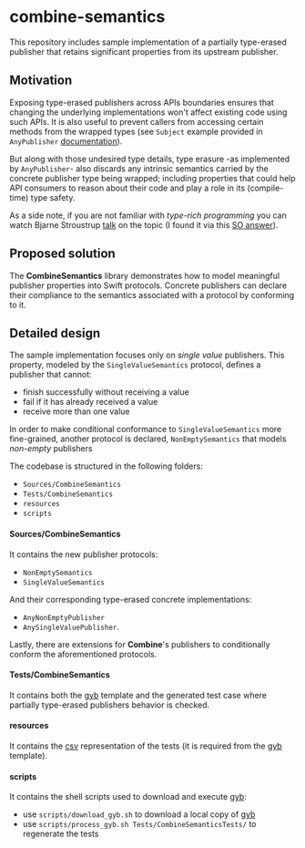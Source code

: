 # combine-semantics 

This repository includes sample implementation of a partially type-erased publisher that retains significant properties from its upstream publisher.

## Motivation

Exposing type-erased publishers across APIs boundaries ensures that changing the underlying implementations won't affect existing code using such APIs. It is also useful to prevent callers from accessing certain methods from the wrapped types (see `Subject` example provided in `AnyPublisher` [documentation](https://developer.apple.com/documentation/combine/anypublisher)).

But along with those undesired type details, type erasure -as implemented by `AnyPublisher`- also discards any intrinsic semantics carried by the concrete publisher type being wrapped; including properties that could help API consumers to reason about their code and play a role in its (compile-time) type safety.

As a side note, if you are not familiar with *type-rich programming* you can watch Bjarne Stroustrup [talk](https://youtu.be/0iWb_qi2-uI?t=19m6s) on the topic (I found it via this [SO answer](https://stackoverflow.com/a/39417034)).

## Proposed solution

The **CombineSemantics** library demonstrates how to model meaningful publisher properties into Swift protocols. Concrete publishers can declare their compliance to the semantics associated with a protocol by conforming to it.

## Detailed design

The sample implementation focuses only on *single value* publishers. This property, modeled by the `SingleValueSemantics` protocol, defines a publisher that cannot:

- finish successfully without receiving a value
- fail if it has already received a value
- receive more than one value

In order to make conditional conformance to `SingleValueSemantics` more fine-grained, another protocol is declared, `NonEmptySemantics` that models *non-empty* publishers

The codebase is structured in the following folders:

* `Sources/CombineSemantics`
* `Tests/CombineSemantics`
* `resources`
* `scripts`

#### Sources/CombineSemantics

It contains the new publisher protocols:
- `NonEmptySemantics`
- `SingleValueSemantics`

And their corresponding type-erased concrete implementations:
- `AnyNonEmptyPublisher`
- `AnySingleValuePublisher`.

Lastly, there are extensions for **Combine**'s publishers to conditionally conform the aforementioned protocols. 

#### Tests/CombineSemantics

It contains both the [gyb](https://github.com/apple/swift/blob/main/utils/gyb.py) template and the generated test case where partially type-erased publishers behavior is checked.

#### resources

It contains the [csv](https://wikipedia.org/wiki/Comma-separated_values) representation of the tests (it is required from the [gyb](https://github.com/apple/swift/blob/main/utils/gyb.py) template).

#### scripts

It contains the shell scripts used to download and execute [gyb](https://github.com/apple/swift/blob/main/utils/gyb.py):

- use `scripts/download_gyb.sh` to download a local copy of [gyb](https://github.com/apple/swift/blob/main/utils/gyb.py)
- use `scripts/process_gyb.sh Tests/CombineSemanticsTests/` to regenerate the tests
